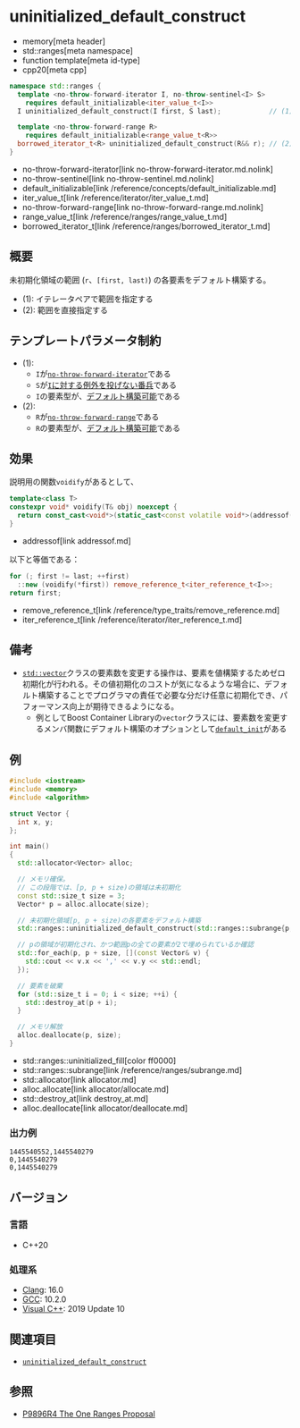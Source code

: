 # uninitialized_default_construct
* memory[meta header]
* std::ranges[meta namespace]
* function template[meta id-type]
* cpp20[meta cpp]

```cpp
namespace std::ranges {
  template <no-throw-forward-iterator I, no-throw-sentinel<I> S>
    requires default_initializable<iter_value_t<I>>
  I uninitialized_default_construct(I first, S last);            // (1) C++20

  template <no-throw-forward-range R>
    requires default_initializable<range_value_t<R>>
  borrowed_iterator_t<R> uninitialized_default_construct(R&& r); // (2) C++20
}
```
* no-throw-forward-iterator[link no-throw-forward-iterator.md.nolink]
* no-throw-sentinel[link no-throw-sentinel.md.nolink]
* default_initializable[link /reference/concepts/default_initializable.md]
* iter_value_t[link /reference/iterator/iter_value_t.md]
* no-throw-forward-range[link no-throw-forward-range.md.nolink]
* range_value_t[link /reference/ranges/range_value_t.md]
* borrowed_iterator_t[link /reference/ranges/borrowed_iterator_t.md]

## 概要
未初期化領域の範囲 (`r`、`[first, last)`) の各要素をデフォルト構築する。

- (1): イテレータペアで範囲を指定する
- (2): 範囲を直接指定する


## テンプレートパラメータ制約
- (1):
    - `I`が[`no-throw-forward-iterator`](no-throw-forward-iterator.md.nolink)である
    - `S`が[`I`に対する例外を投げない番兵](no-throw-sentinel.md.nolink)である
    - `I`の要素型が、[デフォルト構築可能](/reference/concepts/default_initializable.md)である
- (2):
    - `R`が[`no-throw-forward-range`](no-throw-forward-range.md.nolink)である
    - `R`の要素型が、[デフォルト構築可能](/reference/concepts/default_initializable.md)である


## 効果
説明用の関数`voidify`があるとして、

```cpp
template<class T>
constexpr void* voidify(T& obj) noexcept {
  return const_cast<void*>(static_cast<const volatile void*>(addressof(obj)));
}
```
* addressof[link addressof.md]


以下と等価である：

```cpp
for (; first != last; ++first)
  ::new (voidify(*first)) remove_reference_t<iter_reference_t<I>>;
return first;
```
* remove_reference_t[link /reference/type_traits/remove_reference.md]
* iter_reference_t[link /reference/iterator/iter_reference_t.md]


## 備考
- [`std::vector`](/reference/vector/vector.md)クラスの要素数を変更する操作は、要素を値構築するためゼロ初期化が行われる。その値初期化のコストが気になるような場合に、デフォルト構築することでプログラマの責任で必要な分だけ任意に初期化でき、パフォーマンス向上が期待できるようになる。
     - 例としてBoost Container Libraryの`vector`クラスには、要素数を変更するメンバ関数にデフォルト構築のオプションとして[`default_init`](https://www.boost.org/doc/libs/release/doc/html/container/extended_functionality.html#container.extended_functionality.default_initialialization)がある


## 例
```cpp example
#include <iostream>
#include <memory>
#include <algorithm>

struct Vector {
  int x, y;
};

int main()
{
  std::allocator<Vector> alloc;

  // メモリ確保。
  // この段階では、[p, p + size)の領域は未初期化
  const std::size_t size = 3;
  Vector* p = alloc.allocate(size);

  // 未初期化領域[p, p + size)の各要素をデフォルト構築
  std::ranges::uninitialized_default_construct(std::ranges::subrange{p, p + size});

  // pの領域が初期化され、かつ範囲pの全ての要素が2で埋められているか確認
  std::for_each(p, p + size, [](const Vector& v) {
    std::cout << v.x << ',' << v.y << std::endl;
  });

  // 要素を破棄
  for (std::size_t i = 0; i < size; ++i) {
    std::destroy_at(p + i);
  }

  // メモリ解放
  alloc.deallocate(p, size);
}
```
* std::ranges::uninitialized_fill[color ff0000]
* std::ranges::subrange[link /reference/ranges/subrange.md]
* std::allocator[link allocator.md]
* alloc.allocate[link allocator/allocate.md]
* std::destroy_at[link destroy_at.md]
* alloc.deallocate[link allocator/deallocate.md]

### 出力例
```
1445540552,1445540279
0,1445540279
0,1445540279
```


## バージョン
### 言語
- C++20

### 処理系
- [Clang](/implementation.md#clang): 16.0
- [GCC](/implementation.md#gcc): 10.2.0
- [Visual C++](/implementation.md#visual_cpp): 2019 Update 10


## 関連項目
- [`uninitialized_default_construct`](uninitialized_default_construct.md)

## 参照
- [P9896R4 The One Ranges Proposal](https://www.open-std.org/jtc1/sc22/wg21/docs/papers/2018/p0896r4.pdf)
